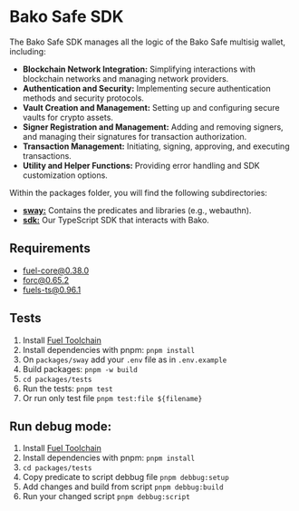 # Bako Safe SDK

The Bako Safe SDK manages all the logic of the Bako Safe multisig wallet, including:

- **Blockchain Network Integration:** Simplifying interactions with blockchain networks and managing network providers.
- **Authentication and Security:** Implementing secure authentication methods and security protocols.
- **Vault Creation and Management:** Setting up and configuring secure vaults for crypto assets.
- **Signer Registration and Management:** Adding and removing signers, and managing their signatures for transaction authorization.
- **Transaction Management:** Initiating, signing, approving, and executing transactions.
- **Utility and Helper Functions:** Providing error handling and SDK customization options.

Within the packages folder, you will find the following subdirectories:

- **[sway:](https://github.com/Bako-Labs/bako-safe/tree/main/packages/sdk)** Contains the predicates and libraries (e.g., webauthn).
- **[sdk:](https://github.com/Bako-Labs/bako-safe/tree/main/packages/sdk)** Our TypeScript SDK that interacts with Bako.

## Requirements

- fuel-core@0.38.0
- forc@0.65.2
- fuels-ts@0.96.1

## Tests

1. Install [Fuel Toolchain](https://docs.fuel.network/guides/installation/)
2. Install dependencies with pnpm: `pnpm install`
3. On `packages/sway` add your `.env` file as in `.env.example`
4. Build packages: `pnpm -w build`
5. `cd packages/tests`
6. Run the tests: `pnpm test`
7. Or run only test file `pnpm test:file ${filename}`

## Run debug mode:

1. Install [Fuel Toolchain](https://docs.fuel.network/guides/installation/)
2. Install dependencies with pnpm: `pnpm install`
3. `cd packages/tests`
4. Copy predicate to script debbug file `pnpm debbug:setup`
5. Add changes and build from script `pnpm debbug:build`
6. Run your changed script `pnpm debbug:script`
